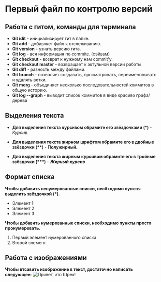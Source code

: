 # Первый файл по контролю версий 
## **Работа с гитом, команды для терминала** 
* __Git idit__ - инициализирует гит в папке. 
* __Git add__ -  добавляет файл к отслеживанию. 
* __Git version__ - узнать версию гита.
* __Git log__ - вся информация по commite. (сэйвам) 
* __Git checkout__ - возврат к нужному нам commit'у.
* __Git checkout master__ - возвращает к актульной версии работы. 
* __Git diff__ - разность между файлами. 
* __Git branch__ - позволяет создавать, просматривать, переименовывать и удалять ветки.
* __Git merg__ - объединяет несколько последовательностей коммитов в общую историю.
* __Git log --graph__ - выводит список коммитов в виде красиво графа/дерева

## **Выделения текста**
* __Для выделения текста курсивом обрамите его звёздочками (*)__ - *Курсив.* 

* __Для выделения текста жирном шрифтом обрамите его в двойные звёздочки (**)__ - **Полужирный.**

* __Для выделения текста жирным курсивом обрамите его в тройные звёздочки (***)__ - ***Жирный курсив***
## **Формат списка** 
__Чтобы добавить ненумерованные списки, необходимо пункты выделить звёздочкой (*).__
* Элемент 1
* Элемент 2
* Элемент 3

__Чтобы добавить нумерованные списки, необходимо пункты просто пронумеровать.__
1. Первый элемент нумерованного списка.
2. Второй элемент.
## __Работа с изображениями__
__Чтобы втсавить изображение в текст, достаточно написать следующее:__ ![Привет, это Шрек!](shrek.jpg) 
